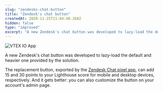 ```yaml
---
slug: "zendesks-chat-button"
title: "Zendesk's chat button"
createdAt: 2020-11-25T21:04:40.268Z
hidden: false
type: "improved"
excerpt: "A new Zendesk's chat button was developed to lazy-load the default and heavier one provided by the solution."
---
```


![VTEX IO App](https://cdn.jsdelivr.net/gh/vtexdocs/dev-portal-content@main/images/zendesks-chat-button-0.png)

A new Zendesk's chat button was developed to lazy-load the default and heavier one provided by the solution.

The replacement button, exported by the [Zendesk Chat pixel app](https://vtex.io/docs/components/all/vtex.zendesk-chat/), can add 15 and 30 points to your Lighthouse score for mobile and desktop devices, respectively. And it gets better: you can also customize the button on your account's admin page.

